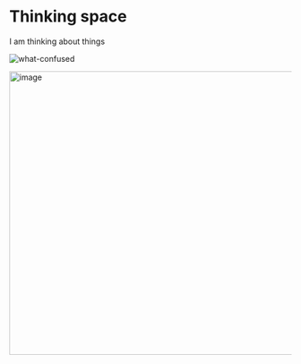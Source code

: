 # Thinking space 

I am thinking about things

![what-confused](https://user-images.githubusercontent.com/75965120/193683983-f2b8376e-657d-4786-b4d4-35b2c0f2afa6.gif)

<img width="506" alt="image" src="https://user-images.githubusercontent.com/2545978/193684519-cdd5e44a-f731-4048-85d3-6649cf19355f.png">

